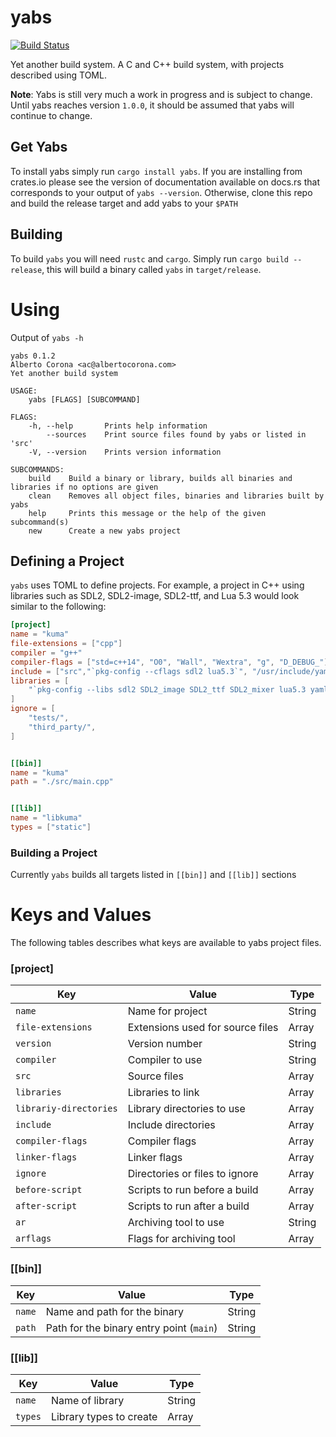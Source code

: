 # yabs
[![Build Status](https://travis-ci.org/0X1A/yabs.svg?branch=master)](https://travis-ci.org/0X1A/yabs)

Yet another build system. A C and C++ build system, with projects described
using TOML.

**Note**: Yabs is still very much a work in progress and is subject to change.
Until yabs reaches version `1.0.0`, it should be assumed that yabs will continue 
to change.

## Get Yabs
To install yabs simply run `cargo install yabs`. If you are installing from 
crates.io please see the version of documentation available on docs.rs that corresponds to
your output of `yabs --version`. Otherwise, clone this repo and build the release target and add
yabs to your `$PATH`

## Building
To build `yabs` you will need `rustc` and `cargo`. Simply run `cargo build
--release`, this will build a binary called `yabs` in `target/release`.

# Using
Output of `yabs -h`

```
yabs 0.1.2
Alberto Corona <ac@albertocorona.com>
Yet another build system

USAGE:
    yabs [FLAGS] [SUBCOMMAND]

FLAGS:
    -h, --help       Prints help information
        --sources    Print source files found by yabs or listed in 'src'
    -V, --version    Prints version information

SUBCOMMANDS:
    build    Build a binary or library, builds all binaries and libraries if no options are given
    clean    Removes all object files, binaries and libraries built by yabs
    help     Prints this message or the help of the given subcommand(s)
    new      Create a new yabs project
```

## Defining a Project
`yabs` uses TOML to define projects. For example, a project in C++ using libraries such as SDL2, SDL2-image, SDL2-ttf, and Lua 5.3 would look similar to the following:

```toml
[project]
name = "kuma"
file-extensions = ["cpp"]
compiler = "g++"
compiler-flags = ["std=c++14", "O0", "Wall", "Wextra", "g", "D_DEBUG_"]
include = ["src","`pkg-config --cflags sdl2 lua5.3`", "/usr/include/yaml-cpp", "third_party/sol2/single/sol"]
libraries = [
	"`pkg-config --libs sdl2 SDL2_image SDL2_ttf SDL2_mixer lua5.3 yaml-cpp`",
]
ignore = [
	"tests/",
	"third_party/",
]


[[bin]]
name = "kuma"
path = "./src/main.cpp"


[[lib]]
name = "libkuma"
types = ["static"]
```

### Building a Project
Currently `yabs` builds all targets listed in `[[bin]]` and `[[lib]]` sections

# Keys and Values
The following tables describes what keys are available to yabs project files.

### [project]
| Key    | Value                           | Type |
| ---    | -----                           | ---- |
| `name`   | Name for project                | String |
| `file-extensions`   | Extensions used for source files | Array |
| `version` | Version number | String |
| `compiler` | Compiler to use | String |
| `src` | Source files | Array |
| `libraries` | Libraries to link | Array |
| `librariy-directories` | Library directories to use | Array |
| `include` | Include directories | Array |
| `compiler-flags` | Compiler flags | Array |
| `linker-flags` | Linker flags | Array |
| `ignore` | Directories or files to ignore | Array |
| `before-script` | Scripts to run before a build | Array |
| `after-script` |  Scripts to run after a build | Array |
| `ar` | Archiving tool to use | String |
| `arflags` | Flags for archiving tool | Array |

### [[bin]]
| Key    | Value                           | Type |
| ---    | -----                           | ---- |
| `name` | Name and path for the binary | String |
| `path` | Path for the binary entry point (`main`) | String |

### [[lib]]
| Key    | Value                           | Type |
| ---    | -----                           | ---- |
| `name` | Name of library | String |
| `types` | Library types to create | Array |
